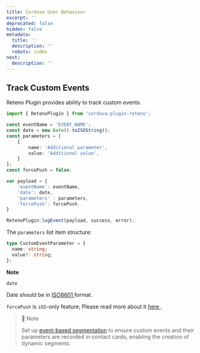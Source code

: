 ```yaml
---
title: Cordova User Behaviour
excerpt: ''
deprecated: false
hidden: false
metadata:
  title: ''
  description: ''
  robots: index
next:
  description: ''
---
```

## Track Custom Events

Reteno Plugin provides ability to track custom events.

```typescript
import { RetenoPlugin } from 'сordova-plugin-reteno';

const eventName = 'EVENT_NAME';
const date = new Date().toISOString();
const parameters = [
    {
        name: 'Additional parameter',
        value: 'Additional value',
    }
];
const forcePush = false;

var payload = { 
    'eventName': eventName, 
    'date': date, 
    'parameters' : parameters, 
    'forcePush': forcePush
}

RetenoPlugin.logEvent(payload, success, error);
```

The `parameters` list item structure:

```typescript
type CustomEventParameter = {
  name: string;
  value?: string;
};
```

**Note**

`date`

Date should be in <a rel="nofollow" href="https://en.wikipedia.org/wiki/ISO_8601"> ISO8601 </a> format.

`forcePush` is `iOS`-only feature; Please read more about it <a rel="nofollow" href="https://github.com/reteno-com/reteno-mobile-ios-sdk/blob/b8a9c60da9a41dc7cb22260b6ef8e5a842752b5e/Reteno/Sources/Core/Reteno.swift#L47"> here </a>.

> 📘 Note
>
> Set up [event-based segmentation](https://yespo.io/support/how-to-use-event-segmentation) to ensure custom events and their parameters are recorded in contact cards, enabling the creation of dynamic segments.
